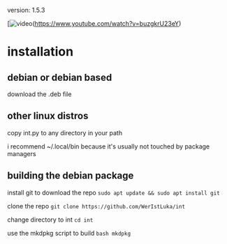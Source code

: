 version: 1.5.3

[![video](https://img.youtube.com/vi/buzgkrU23eY/0.jpg)(https://www.youtube.com/watch?v=buzgkrU23eY)

# installation
## debian or debian based
download the .deb file
## other linux distros
copy int.py to any directory in your path

i recommend ~/.local/bin because it's usually not touched by package managers

## building the debian package
install git to download the repo ```sudo apt update && sudo apt install git```

clone the repo ```git clone https://github.com/WerIstLuka/int```

change directory to int ```cd int```

use the mkdpkg script to build ```bash mkdpkg```

